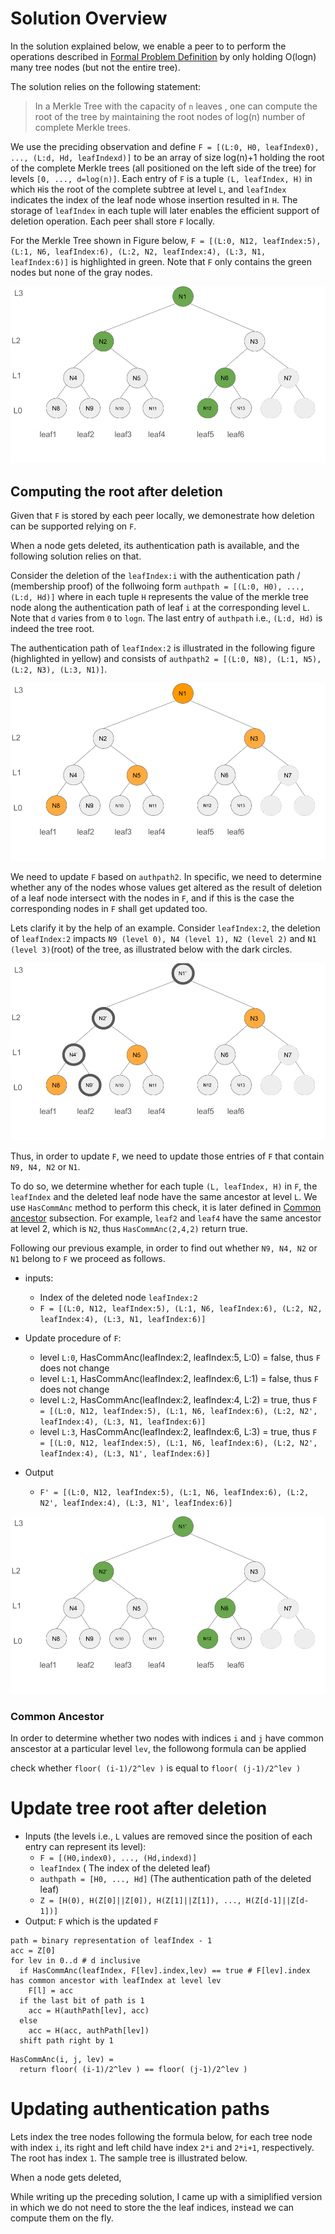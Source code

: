 # Solution Overview

In the solution explained below, we enable a peer to to perform the operations described in [Formal Problem Definition](#Formal-Problem-Definition) by only holding O(logn) many tree nodes (but not the entire tree).

The solution relies on the following statement:
> In a Merkle Tree with the capacity of `n` leaves , one can compute the root of the tree by maintaining the root nodes of log(n) number of complete Merkle trees. 

We use the preciding  observation and define `F = [(L:0, H0, leafIndex0), ..., (L:d, Hd, leafIndexd)]` to be an array of size log(n)+1 holding the root of the complete Merkle trees (all positioned on the left side of the tree) for levels `[0, ..., d=log(n)]`. Each entry of `F`  is a tuple `(L, leafIndex, H)` in which `H`is the root of the complete subtree at level `L`, and  `leafIndex` indicates the index of the leaf node whose insertion resulted in `H`. The storage of `leafIndex` in each tuple will later enables the efficient support of deletion operation.  Each peer shall store `F` locally.

For the Merkle Tree shown in Figure below, `F = [(L:0, N12, leafIndex:5), (L:1, N6, leafIndex:6), (L:2, N2, leafIndex:4), (L:3, N1, leafIndex:6)]` is highlighted in green. Note that `F` only contains the green nodes but none of the gray nodes.

![Tree](F.png)




## Computing the root after deletion

Given that `F` is stored by each peer locally, we demonestrate how deletion can be supported relying on `F`.

When a node gets deleted, its authentication path is available, and the following solution relies on that.

Consider the deletion of the `leafIndex:i` with the authentication path / (membership proof) of the follwoing form `authpath = [(L:0, H0), ..., (L:d, Hd)]` where in each tuple `H`  represents the value of the merkle tree node along the authentication path of leaf `i` at the corresponding level `L`. Note that `d` varies from `0` to `logn`. The last entry of `authpath` i.e., `(L:d, Hd)` is indeed the tree root.

The authentication path of `leafIndex:2`  is illustrated in the following figure (highlighted in yellow) and consists of `authpath2 = [(L:0, N8), (L:1, N5), (L:2, N3), (L:3, N1)]`.

![authPath](authPath.png)

We need to update `F` based on `authpath2`. In specific, we need to determine whether any of the nodes whose values get altered as the result of deletion of a leaf node intersect with the nodes in `F`, and if this is the case the corresponding nodes in `F` shall get updated too.

Lets clarify it by the help of an example. Consider `leafIndex:2`, the deletion of `leafIndex:2` impacts `N9 (level 0), N4 (level 1), N2 (level 2)` and  `N1 (level 3)`(root) of the tree, as illustrated below with the dark circles. 

![Deletion](del.png)

Thus, in order to update `F`, we need to update those entries of `F` that contain `N9, N4, N2` or `N1`. 

To do so, we determine whether for each tuple `(L, leafIndex, H)` in `F`,  the `leafIndex` and the deleted leaf node have the same ancestor at level `L`. We use `HasCommAnc` method to perform this check, it is later defined in [Common ancestor](###Common-Ancestor ) subsection. For example, `leaf2` and `leaf4` have the same ancestor at level 2, which is `N2`, thus `HasCommAnc(2,4,2)` return true.

Following our previous example, in order to find out whether `N9, N4, N2` or `N1` belong to `F` we proceed as follows.
- inputs: 
  - Index of the deleted node `leafIndex:2`
  - `F = [(L:0, N12, leafIndex:5), (L:1, N6, leafIndex:6), (L:2, N2, leafIndex:4), (L:3, N1, leafIndex:6)]` 
  <!-- - This is not part of the inputs, but just for the ease of explanation, Altered nodes `=[(L:0,N9'), (L:1,N4'), (L:2,N2'), (L:3,N1')`-->

- Update procedure of `F`: 
  - level `L:0`, HasCommAnc(leafIndex:2, leafIndex:5, L:0) = false, thus `F` does not change
  - level `L:1`, HasCommAnc(leafIndex:2, leafIndex:6, L:1) = false, thus `F` does not change
  - level `L:2`, HasCommAnc(leafIndex:2, leafIndex:4, L:2) = true, thus `F = [(L:0, N12, leafIndex:5), (L:1, N6, leafIndex:6), (L:2, N2', leafIndex:4), (L:3, N1, leafIndex:6)]` 
  - level `L:3`, HasCommAnc(leafIndex:2, leafIndex:6, L:3) = true, thus `F = [(L:0, N12, leafIndex:5), (L:1, N6, leafIndex:6), (L:2, N2', leafIndex:4), (L:3, N1', leafIndex:6)]` 
- Output
  - `F' = [(L:0, N12, leafIndex:5), (L:1, N6, leafIndex:6), (L:2, N2', leafIndex:4), (L:3, N1', leafIndex:6)]` 

![Output](out.png)

### Common Ancestor 
In order to determine whether two nodes with indices `i` and `j` have common anscestor at a particular level `lev`, the followong formula can be applied

check whether `floor( (i-1)/2^lev )` is equal to `floor( (j-1)/2^lev )`


# Update tree root after deletion
- Inputs (the levels i.e., `L` values are removed since the position of each entry can represent its level): 
  - `F = [(H0,index0), ..., (Hd,indexd)]`
  - `leafIndex` ( The index of the deleted leaf)
  -  `authpath = [H0, ..., Hd]` (The authentication path of the deleted leaf)
  -  `Z = [H(0), H(Z[0]||Z[0]), H(Z[1]||Z[1]), ..., H(Z[d-1]||Z[d-1])]`
- Output: `F` which is the updated `F`
    
```
path = binary representation of leafIndex - 1
acc = Z[0]
for lev in 0..d # d inclusive
  if HasCommAnc(leafIndex, F[lev].index,lev) == true # F[lev].index has common ancestor with leafIndex at level lev 
    F[l] = acc
  if the last bit of path is 1
    acc = H(authPath[lev], acc)
  else
    acc = H(acc, authPath[lev])
  shift path right by 1
```
```
HasCommAnc(i, j, lev) =
  return floor( (i-1)/2^lev ) == floor( (j-1)/2^lev )
```

# Updating authentication paths

Lets index the tree nodes following the formula below, for each tree node with index `i`, its right and left child have index `2*i` and `2*i+1`, respectively. The root has index `1`. The sample tree is illustrated below.

When a node gets deleted, 

While writing up the preceding solution, I came up with a simiplified version in which we do not need to store the the leaf indices, instead we can compute them on the fly. 
